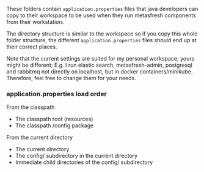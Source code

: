 These folders contain `application.properties` files that java developers can copy to their workspace to be used when they run metasfresh components from their workstation.

The directory structure is similar to the workspace so if you copy this whole folder structure, the different `application.properties` files should end up at their correct places.

Note that the current settings are suited for my personal workspace; yours might be different; E.g. I run elastic search, metasfresh-admin, postgresql and rabbitmq not directly on localhost, but in docker containers/minikube. 
Therefore, feel free to change them for your needs.

### application.properties load order
From the classpath
- The classpath root (resources)
- The classpath /config package

From the current directory
- The current directory
- The config/ subdirectory in the current directory
- Immediate child directories of the config/ subdirectory